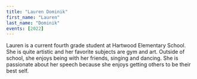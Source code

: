 ```yaml
---
title: "Lauren Dominik"
first_name: "Lauren"
last_name: "Dominik"
events: [2022]
---
```


Lauren is a current fourth grade student at Hartwood Elementary School. She is quite artistic and her favorite subjects are gym and art. Outside of school, she enjoys being with her friends, singing and dancing. She is passionate about her speech because she enjoys getting others to be their best self.
